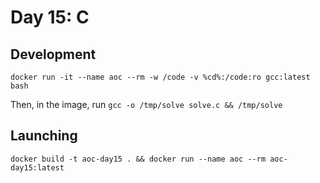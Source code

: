 # Day 15: C

## Development

```
docker run -it --name aoc --rm -w /code -v %cd%:/code:ro gcc:latest bash
```

Then, in the image, run `gcc -o /tmp/solve solve.c && /tmp/solve`

## Launching

```
docker build -t aoc-day15 . && docker run --name aoc --rm aoc-day15:latest
```
